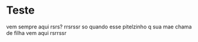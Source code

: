# Teste
vem sempre aqui rsrs?
rrsrssr so quando esse pitelzinho q sua mae chama de filha vem aqui rsrrssr
